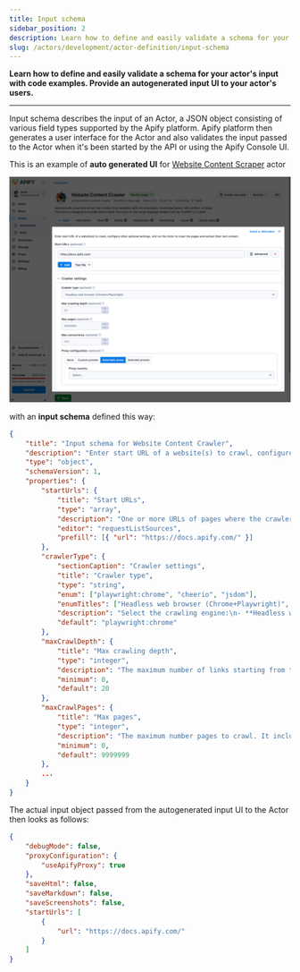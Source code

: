 ```yaml
---
title: Input schema
sidebar_position: 2
description: Learn how to define and easily validate a schema for your actor's input with code examples. Provide an autogenerated input UI to your actor's users.
slug: /actors/development/actor-definition/input-schema
---
```


**Learn how to define and easily validate a schema for your actor's input with code examples. Provide an autogenerated input UI to your actor's users.**

---

Input schema describes the input of an Actor, a JSON object consisting of various field types supported by the Apify platform. Apify platform then generates a user interface for the Actor and also validates the input passed to the Actor when it's been started by the API or using the Apify Console UI.

This is an example of **auto generated UI** for [Website Content Scraper](https://apify.com/apify/website-content-crawler) actor

![Website Content Crawler input UI](./images/input-ui-website-content-crawler.png)

with an **input schema** defined this way:

```json
{
    "title": "Input schema for Website Content Crawler",
    "description": "Enter start URL of a website(s) to crawl, configure other optional settings, and run the Actor to crawl the pages and extract their text content.",
    "type": "object",
    "schemaVersion": 1,
    "properties": {
        "startUrls": {
            "title": "Start URLs",
            "type": "array",
            "description": "One or more URLs of pages where the crawler will start. Note that the Actor will additionally only crawl sub-pages of these URLs. For example, for start URL `https://www.example.com/blog`, it will crawl pages like `https://example.com/blog/article-1`, but will skip `https://example.com/docs/something-else`.",
            "editor": "requestListSources",
            "prefill": [{ "url": "https://docs.apify.com/" }]
        },
        "crawlerType": {
            "sectionCaption": "Crawler settings",
            "title": "Crawler type",
            "type": "string",
            "enum": ["playwright:chrome", "cheerio", "jsdom"],
            "enumTitles": ["Headless web browser (Chrome+Playwright)", "Raw HTTP client (Cheerio)", "Raw HTTP client with JS execution (JSDOM) (experimental!)"],
            "description": "Select the crawling engine:\n- **Headless web browser** (default) - Useful for modern websites with anti-scraping protections and JavaScript rendering. It recognizes common blocking patterns like CAPTCHAs and automatically retries blocked requests through new sessions. However, running web browsers is more expensive as it requires more computing resources and is slower. It is recommended to use at least 8 GB of RAM.\n- **Raw HTTP client** - High-performance crawling mode that uses raw HTTP requests to fetch the pages. It is faster and cheaper, but it might not work on all websites.",
            "default": "playwright:chrome"
        },
        "maxCrawlDepth": {
            "title": "Max crawling depth",
            "type": "integer",
            "description": "The maximum number of links starting from the start URL that the crawler will recursively descend. The start URLs have depth 0, the pages linked directly from the start URLs have depth 1, and so on.\n\nThis setting is useful to prevent accidental crawler runaway. By setting it to 0, the actor will only crawl start URLs.",
            "minimum": 0,
            "default": 20
        },
        "maxCrawlPages": {
            "title": "Max pages",
            "type": "integer",
            "description": "The maximum number pages to crawl. It includes the start URLs, pagination pages, pages with no content, etc. The crawler will automatically finish after reaching this number. This setting is useful to prevent accidental crawler runaway.",
            "minimum": 0,
            "default": 9999999
        },
        ...
    }
}
```

The actual input object passed from the autogenerated input UI to the Actor then looks as follows:

```json
{
    "debugMode": false,
    "proxyConfiguration": {
        "useApifyProxy": true
    },
    "saveHtml": false,
    "saveMarkdown": false,
    "saveScreenshots": false,
    "startUrls": [
        {
            "url": "https://docs.apify.com/"
        }
    ]
}
```

